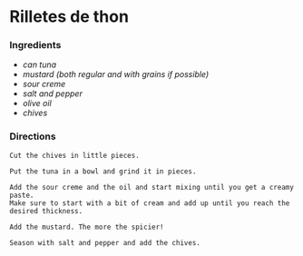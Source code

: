 # Rilletes de thon

### Ingredients
* *can tuna*
* *mustard (both regular and with grains if possible)*
* *sour creme*
* *salt and pepper*
* *olive oil*
* *chives*   

### Directions
```
Cut the chives in little pieces.

Put the tuna in a bowl and grind it in pieces.

Add the sour creme and the oil and start mixing until you get a creamy paste. 
Make sure to start with a bit of cream and add up until you reach the desired thickness.

Add the mustard. The more the spicier!

Season with salt and pepper and add the chives.
```